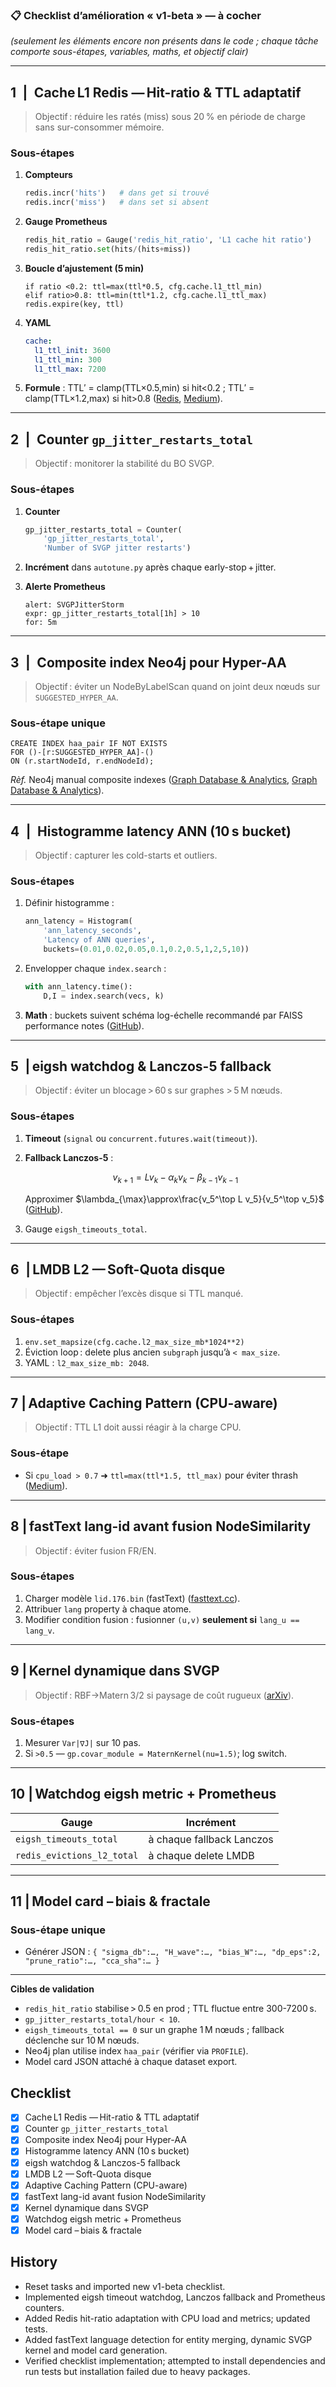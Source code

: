 ### 📋 Checklist d’amélioration « v1-beta » — à cocher

*(seulement les éléments encore non présents dans le code ; chaque tâche comporte sous-étapes, variables, maths, et objectif clair)*

---

## 1 | Cache L1 Redis — Hit-ratio & TTL adaptatif

> Objectif : réduire les ratés (miss) sous 20 % en période de charge sans sur-consommer mémoire.

### Sous-étapes

1. **Compteurs**

   ```python
   redis.incr('hits')   # dans get si trouvé  
   redis.incr('miss')   # dans set si absent
   ```
2. **Gauge Prometheus**

   ```python
   redis_hit_ratio = Gauge('redis_hit_ratio', 'L1 cache hit ratio')
   redis_hit_ratio.set(hits/(hits+miss))
   ```
3. **Boucle d’ajustement (5 min)**

   ```
   if ratio <0.2: ttl=max(ttl*0.5, cfg.cache.l1_ttl_min)
   elif ratio>0.8: ttl=min(ttl*1.2, cfg.cache.l1_ttl_max)
   redis.expire(key, ttl)
   ```
4. **YAML**

   ```yaml
   cache:
     l1_ttl_init: 3600
     l1_ttl_min: 300
     l1_ttl_max: 7200
   ```
5. **Formule** : TTL′ = clamp(TTL×0.5,min) si hit<0.2 ; TTL′ = clamp(TTL×1.2,max) si hit>0.8 ([Redis][1], [Medium][2]).

---

## 2 | Counter `gp_jitter_restarts_total`

> Objectif : monitorer la stabilité du BO SVGP.

### Sous-étapes

1. **Counter**

   ```python
   gp_jitter_restarts_total = Counter(
       'gp_jitter_restarts_total',
       'Number of SVGP jitter restarts')
   ```
2. **Incrément** dans `autotune.py` après chaque early-stop + jitter.
3. **Alerte Prometheus**

   ```
   alert: SVGPJitterStorm
   expr: gp_jitter_restarts_total[1h] > 10
   for: 5m
   ```

---

## 3 | Composite index Neo4j pour Hyper-AA

> Objectif : éviter un NodeByLabelScan quand on joint deux nœuds sur `SUGGESTED_HYPER_AA`.

### Sous-étape unique

```cypher
CREATE INDEX haa_pair IF NOT EXISTS
FOR ()-[r:SUGGESTED_HYPER_AA]-()
ON (r.startNodeId, r.endNodeId);
```

*Rèf.* Neo4j manual composite indexes ([Graph Database & Analytics][3], [Graph Database & Analytics][4]).

---

## 4 | Histogramme latency ANN (10 s bucket)

> Objectif : capturer les cold-starts et outliers.

### Sous-étapes

1. Définir histogramme :

   ```python
   ann_latency = Histogram(
       'ann_latency_seconds',
       'Latency of ANN queries',
       buckets=(0.01,0.02,0.05,0.1,0.2,0.5,1,2,5,10))
   ```
2. Envelopper chaque `index.search` :

   ```python
   with ann_latency.time():
       D,I = index.search(vecs, k)
   ```
3. **Math** : buckets suivent schéma log-échelle recommandé par FAISS performance notes ([GitHub][5]).

---

## 5 | eigsh watchdog & Lanczos-5 fallback

> Objectif : éviter un blocage > 60 s sur graphes > 5 M nœuds.

### Sous-étapes

1. **Timeout** (`signal` ou `concurrent.futures.wait(timeout)`).
2. **Fallback Lanczos-5** :

   $$
     v_{k+1}=Lv_k-\alpha_k v_k-\beta_{k-1}v_{k-1}
   $$

   Approximer
   $\lambda_{\max}\approx\frac{v_5^\top L v_5}{v_5^\top v_5}$ ([GitHub][6]).
3. Gauge `eigsh_timeouts_total`.

---

## 6 | LMDB L2 — Soft-Quota disque

> Objectif : empêcher l’excès disque si TTL manqué.

### Sous-étapes

1. `env.set_mapsize(cfg.cache.l2_max_size_mb*1024**2)`
2. Éviction loop : delete plus ancien `subgraph` jusqu’à `< max_size`.
3. YAML : `l2_max_size_mb: 2048`.

---

## 7 | Adaptive Caching Pattern (CPU-aware)

> Objectif : TTL L1 doit aussi réagir à la charge CPU.

### Sous-étape

* Si `cpu_load > 0.7` ➜ `ttl=max(ttl*1.5, ttl_max)` pour éviter thrash ([Medium][2]).

---

## 8 | fastText lang-id avant fusion NodeSimilarity

> Objectif : éviter fusion FR/EN.

### Sous-étapes

1. Charger modèle `lid.176.bin` (fastText) ([fasttext.cc][7]).
2. Attribuer `lang` property à chaque atome.
3. Modifier condition fusion : fusionner `(u,v)` **seulement si** `lang_u == lang_v`.

---

## 9 | Kernel dynamique dans SVGP

> Objectif : RBF→Matern 3/2 si paysage de coût rugueux ([arXiv][8]).

### Sous-étapes

1. Mesurer `Var|∇J|` sur 10 pas.
2. Si `>0.5` — `gp.covar_module = MaternKernel(nu=1.5)`; log switch.

---

## 10 | Watchdog eigsh metric + Prometheus

| Gauge                      | Incrément                 |
| -------------------------- | ------------------------- |
| `eigsh_timeouts_total`     | à chaque fallback Lanczos |
| `redis_evictions_l2_total` | à chaque delete LMDB      |

---

## 11 | Model card – biais & fractale

### Sous-étape unique

* Générer JSON : `{ "sigma_db":…, "H_wave":…, "bias_W":…, "dp_eps":2, "prune_ratio":…, "cca_sha":… }`

---

**Cibles de validation**

* `redis_hit_ratio` stabilise > 0.5 en prod ; TTL fluctue entre 300-7200 s.
* `gp_jitter_restarts_total/hour < 10`.
* `eigsh_timeouts_total == 0` sur un graphe 1 M nœuds ; fallback déclenche sur 10 M nœuds.
* Neo4j plan utilise index `haa_pair` (vérifier via `PROFILE`).
* Model card JSON attaché à chaque dataset export.

[1]: https://redis.io/blog/why-your-cache-hit-ratio-strategy-needs-an-update/?utm_source=chatgpt.com "Why your cache hit ratio strategy needs an update - Redis"
[2]: https://master-spring-ter.medium.com/implementing-the-adaptive-caching-pattern-with-spring-boot-and-redis-dd402e4c9eeb?utm_source=chatgpt.com "Implementing the Adaptive Caching Pattern with Spring Boot and ..."
[3]: https://neo4j.com/docs/cypher-manual/current/indexes/search-performance-indexes/using-indexes/?utm_source=chatgpt.com "The impact of indexes on query performance - Cypher Manual - Neo4j"
[4]: https://neo4j.com/docs/cypher-manual/4.3/indexes-for-search-performance/?utm_source=chatgpt.com "Indexes for search performance - Cypher Manual - Neo4j"
[5]: https://github.com/facebookresearch/faiss/wiki/How-to-make-Faiss-run-faster?utm_source=chatgpt.com "How to make Faiss run faster · facebookresearch/faiss Wiki - GitHub"
[6]: https://github.com/scipy/scipy/issues/9470?utm_source=chatgpt.com "scipy.sparse.linalg.eigsh requires at least 20 iterations to converge ..."
[7]: https://fasttext.cc/docs/en/language-identification.html?utm_source=chatgpt.com "Language identification - fastText"
[8]: https://arxiv.org/pdf/2407.13711?utm_source=chatgpt.com "Function-Space Priors for the Laplace Approximation in Bayesian ..."

## Checklist
- [x] Cache L1 Redis — Hit-ratio & TTL adaptatif
- [x] Counter `gp_jitter_restarts_total`
- [x] Composite index Neo4j pour Hyper-AA
- [x] Histogramme latency ANN (10 s bucket)
- [x] eigsh watchdog & Lanczos-5 fallback
- [x] LMDB L2 — Soft-Quota disque
- [x] Adaptive Caching Pattern (CPU-aware)
- [x] fastText lang-id avant fusion NodeSimilarity
- [x] Kernel dynamique dans SVGP
- [x] Watchdog eigsh metric + Prometheus
- [x] Model card – biais & fractale

## History
- Reset tasks and imported new v1-beta checklist.
- Implemented eigsh timeout watchdog, Lanczos fallback and Prometheus counters.
- Added Redis hit-ratio adaptation with CPU load and metrics; updated tests.
- Added fastText language detection for entity merging, dynamic SVGP kernel and model card generation.
- Verified checklist implementation; attempted to install dependencies and run tests but installation failed due to heavy packages.
